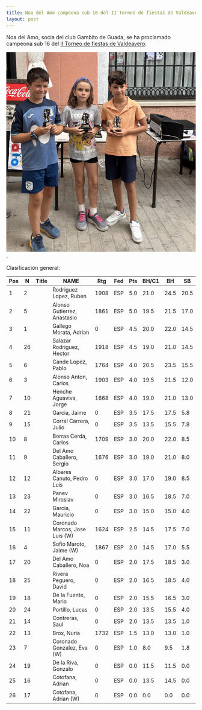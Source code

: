 ```yaml
---
title: Noa del Amo campeona sub 16 del II Torneo de fiestas de Valdeavero
layout: post
---
```



Noa del Amo, socia del club Gambito de Guada, se ha proclamado campeona sub 16 del [II Torneo de fiestas de Valdeavero](https://www.ajedrezguadalajara.com/noticias/ii-torneo-fiestas-valdeavero).


![Noa del Amo campeona sub 16 del II Torneo de fiestas de Valdeavero](/assets/noa-del-amo-torneo-valdeavero.jpg). 

Clasificación general: 

| Pos | N | Title | NAME | Rtg | Fed | Pts | BH/C1 | BH | SB |
|-----|---|-------|------|-----|-----|-----|-------|----|----|
| 1 | 2 | | Rodriguez Lopez, Ruben | 1908 | ESP | 5.0 | 21.0 | 24.5 | 20.5 |
| 2 | 5 | | Alonso Gutierrez, Anastasio | 1861 | ESP | 5.0 | 19.5 | 21.5 | 17.0 |
| 3 | 1 | | Gallego Morata, Adrian | 0 | ESP | 4.5 | 20.0 | 22.0 | 14.5 |
| 4 | 26 | | Salazar Rodriguez, Hector | 1918 | ESP | 4.5 | 19.0 | 21.0 | 14.5 |
| 5 | 6 | | Cande Lopez, Pablo | 1764 | ESP | 4.0 | 20.5 | 23.5 | 15.5 |
| 6 | 3 | | Alonso Anton, Carlos | 1903 | ESP | 4.0 | 19.5 | 21.5 | 12.0 |
| 7 | 10 | | Henche Aguaviva, Jorge | 1668 | ESP | 4.0 | 19.0 | 21.0 | 13.0 |
| 8 | 21 | | Garcia, Jaime | 0 | ESP | 3.5 | 17.5 | 17.5 | 5.8 |
| 9 | 15 | | Corral Carrera, Julio | 0 | ESP | 3.5 | 13.5 | 15.5 | 7.8 |
| 10 | 8 | | Borras Cerda, Carlos | 1709 | ESP | 3.0 | 20.0 | 22.0 | 8.5 |
| 11 | 9 | | Del Amo Caballero, Sergio | 1676 | ESP | 3.0 | 19.0 | 21.0 | 8.0 |
| 12 | 12 | | Albares Canuto, Pedro Luis | 0 | ESP | 3.0 | 17.0 | 19.0 | 8.5 |
| 13 | 23 | | Panev Miroslav | 0 | ESP | 3.0 | 16.5 | 18.5 | 7.0 |
| 14 | 22 | | Garcia, Mauricio | 0 | ESP | 3.0 | 15.0 | 15.0 | 4.0 |
| 15 | 11 | | Coronado Marcos, Jose Luis (W) | 1624 | ESP | 2.5 | 14.5 | 17.5 | 7.0 |
| 16 | 4 | | Sofio Maroto, Jaime (W) | 1867 | ESP | 2.0 | 14.5 | 17.0 | 5.5 |
| 17 | 20 | | Del Amo Caballero, Noa | 0 | ESP | 2.0 | 17.5 | 18.5 | 3.0 |
| 18 | 25 | | Rivera Peguero, David | 0 | ESP | 2.0 | 16.5 | 18.5 | 4.0 |
| 19 | 18 | | De la Fuente, Mario | 0 | ESP | 2.0 | 15.5 | 16.5 | 3.0 |
| 20 | 24 | | Portillo, Lucas | 0 | ESP | 2.0 | 13.5 | 15.5 | 4.0 |
| 21 | 14 | | Contreras, Saul | 0 | ESP | 2.0 | 13.5 | 13.5 | 1.0 |
| 22 | 13 | | Brox, Nuria | 1732 | ESP | 1.5 | 13.0 | 13.0 | 1.0 |
| 23 | 7 | | Coronado Gonzalez, Eva (W) | 0 | ESP | 1.0 | 8.0 | 9.5 | 1.8 |
| 24 | 19 | | De la Riva, Gonzalo | 0 | ESP | 0.0 | 11.5 | 11.5 | 0.0 |
| 25 | 16 | | Cotofana, Adrian | 0 | ESP | 0.0 | 13.5 | 14.5 | 0.0 |
| 26 | 17 | | Cotofana, Adrian (W) | 0 | ESP | 0.0 | 0.0 | 0.0 | 0.0 |